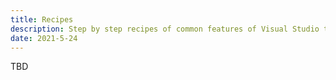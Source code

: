 ```yaml
---
title: Recipes
description: Step by step recipes of common features of Visual Studio to extend.
date: 2021-5-24
---
```


TBD
